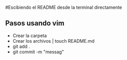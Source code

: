 #Escibiendo el README desde la terminal directamente
## Pasos usando vim
- Crear la carpeta
- Crear los archivos | touch README.md
- git add .
- git commit -m "messag"

